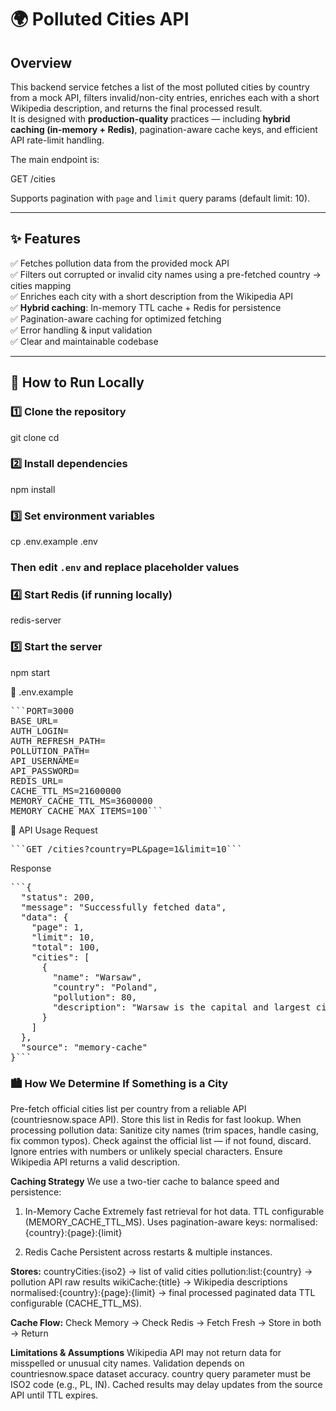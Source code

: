 # 🌍 Polluted Cities API

## Overview
This backend service fetches a list of the most polluted cities by country from a mock API, filters invalid/non-city entries, enriches each with a short Wikipedia description, and returns the final processed result.  
It is designed with **production-quality** practices — including **hybrid caching (in-memory + Redis)**, pagination-aware cache keys, and efficient API rate-limit handling.

The main endpoint is:

GET /cities

Supports pagination with `page` and `limit` query params (default limit: 10).

---

## ✨ Features
✅ Fetches pollution data from the provided mock API  
✅ Filters out corrupted or invalid city names using a pre-fetched country → cities mapping  
✅ Enriches each city with a short description from the Wikipedia API  
✅ **Hybrid caching**: In-memory TTL cache + Redis for persistence  
✅ Pagination-aware caching for optimized fetching  
✅ Error handling & input validation  
✅ Clear and maintainable codebase  

---

## 🚀 How to Run Locally

### 1️⃣ Clone the repository
git clone <your-repo-url>
cd <your-repo-folder>

### 2️⃣ Install dependencies
npm install

### 3️⃣ Set environment variables
cp .env.example .env

### Then edit `.env` and replace placeholder values
### 4️⃣ Start Redis (if running locally)
redis-server

### 5️⃣ Start the server
npm start

📄 .env.example

<pre>```PORT=3000
BASE_URL=<mock_api_base_url>
AUTH_LOGIN=<mock_api_auth_login_path>
AUTH_REFRESH_PATH=<mock_api_auth_refresh_path>
POLLUTION_PATH=<mock_api_pollution_path>
API_USERNAME=<mock_api_username>
API_PASSWORD=<mock_api_password>
REDIS_URL=<redis_connection_url>
CACHE_TTL_MS=21600000
MEMORY_CACHE_TTL_MS=3600000
MEMORY_CACHE_MAX_ITEMS=100```</pre>


📡 API Usage
Request
<pre>```GET /cities?country=PL&page=1&limit=10```</pre>

Response
<pre>```{
  "status": 200,
  "message": "Successfully fetched data",
  "data": {
    "page": 1,
    "limit": 10,
    "total": 100,
    "cities": [
      {
        "name": "Warsaw",
        "country": "Poland",
        "pollution": 80,
        "description": "Warsaw is the capital and largest city of Poland..."
      }
    ]
  },
  "source": "memory-cache"
}```</pre>

### 🏙 How We Determine If Something is a City
Pre-fetch official cities list per country from a reliable API (countriesnow.space API).
Store this list in Redis for fast lookup.
When processing pollution data:
Sanitize city names (trim spaces, handle casing, fix common typos).
Check against the official list — if not found, discard.
Ignore entries with numbers or unlikely special characters.
Ensure Wikipedia API returns a valid description.


**Caching Strategy**
We use a two-tier cache to balance speed and persistence:

1. In-Memory Cache
Extremely fast retrieval for hot data.
TTL configurable (MEMORY_CACHE_TTL_MS).
Uses pagination-aware keys:
normalised:{country}:{page}:{limit}

2. Redis Cache
Persistent across restarts & multiple instances.

**Stores:**
countryCities:{iso2} → list of valid cities
pollution:list:{country} → pollution API raw results
wikiCache:{title} → Wikipedia descriptions
normalised:{country}:{page}:{limit} → final processed paginated data
TTL configurable (CACHE_TTL_MS).

**Cache Flow:**
Check Memory → Check Redis → Fetch Fresh → Store in both → Return

**Limitations & Assumptions**
Wikipedia API may not return data for misspelled or unusual city names.
Validation depends on countriesnow.space dataset accuracy.
country query parameter must be ISO2 code (e.g., PL, IN).
Cached results may delay updates from the source API until TTL expires.